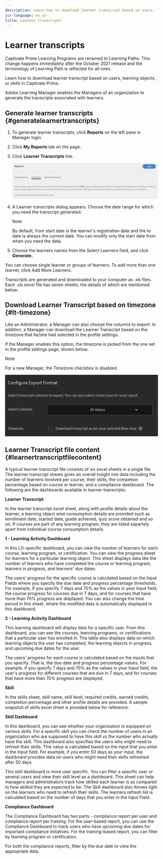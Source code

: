 ```yaml
---
description: Learn how to download learner transcript based on users, learning objects, or skills in Captivate Prime.
jcr-language: en_us
title: Learner transcripts
---
```



# Learner transcripts

Captivate Prime Learning Programs are renamed to Learning Paths. This change happens immediately after the October 2021 release and the terminology of Learning Path is reflected for all roles.

Learn how to download learner transcript based on users, learning objects, or skills in Captivate Prime.

Adobe Learning Manager enables the Managers of an organization to generate the transcripts associated with learners. 

## Generate learner transcripts {#generatelearnertranscripts}

1. To generate learner transcripts, click **Reports** on the left pane in Manager login.
1. Click **My Reports** tab on the page.  
1. Click **Learner Transcripts** link. 

   ![](assets/learner-transcripts.png)

1. A Learner transcripts dialog appears. Choose the date range for which you need the transcript generated.

   >[!NOTE]
   >
   >By default, from start date is the learner's registration date and the to date is always the current date. You can modify only the start date from when you need the data.

1. Choose the learners names from the Select Learners field, and click **Generate.**

You can choose single learner or groups of learners. To add more than one learner, click Add More Learners.

Transcripts are generated and downloaded to your computer as .xls files. Each .xls excel file has seven sheets, the details of which are mentioned below: 

## Download Learner Transcript based on timezone {#lt-timezone}

Like an Administrator, a Manager can also choose the columns to export. In addition, a Manager can download the Learner Transcript based on the timezone that he/she had selected in the profile settings. 

If the Manager enables this option, the timezone is picked from the one set in the profile settings page, shown below.

>[!NOTE]
>
>For a new Manager, the Timezone checkbox is disabled.

![](assets/image030.png)

## Learner Transcript file content {#learnertranscriptfilecontent}

A typical learner transcript file consists of six excel sheets in a single file. The learner transcript sheets gives an overall insight into data including the number of learners involved per course, their skills, the competion percentage based on course or learner, and a compliance dashboard. The following are the dashboards available in learner transcripts:

**Learner Transcript**

In the learner transcript excel sheet, along with profile details about the learner, a learning object wise consumption details are provided such as enrollment date, started date, grade achieved, quiz score obtained and so on. If courses are part of any learning program, they are listed separtely apart from individual course consumption details. 

**1 - Learning Activity Dashboard**

In this LO-specific dashboard, you can view the number of learners for each course, learning program, or certification. You can view the progress sheet for learners for a particular learning object. This sheet displays data like the number of learners who have completed the course or learning program, learners in progress, and learners' due dates.

The users' progress for the specific course is calculated based on the Input Fields where you specify the due date and progress percentage thresholds. For example, if you specify 7 days and 70% as the values in your Input field, the course progress for courses due in 7 days, and for courses that have more than 70% progress are displayed. You can also change the time period in this sheet, where the modified data is automatically displayed in this dashboard.

**2 - Learning Activity Dashboard**

This learning dashboard will display data for a specific user. From this dashboard, you can see the courses, learning programs, or certifications that a particular user has enrolled in. The table also displays data on which learning objects the user has completed, the learning objects in progress, and upcoming due dates for the user.

The users' progress for each course is calculated based on the inputs that you specify. That is, the due date and progress percentage values. For example, if you specify 7 days and 70% as the values in your Input field, the user's progress for different courses that are due in 7 days, and for courses that have more than 70% progress are displayed.

**Skill**

In the skills sheet, skill name, skill level, required credits, earned credits, completion percentage and other profile details are provided. A sample snapshot of skills excel sheet is provided below for reference.

**Skill Dashboard**

In this dashboard, you can see whether your organization is equipped on various skills. For a specific skill you can check the number of users in an organization who are supposed to have this skill vs the number who actually have the skill. This dashboard also specifies the users who might need to refresh their skills. This value is calculated based on the input that you enter in the Input field. For example, if you enter 50 days as your input, the dashboard provides data on users who might need their skills refreshed after 50 days.

This skill dashboard is more user specific. You can filter a specific user or several users and view their skill level as a dashboard. This sheet can help managers and administrators track how skilled each learner is as compared to how skilled they are expected to be. The Skill dashboard also throws light on the learners who need to refresh their skills. The learners refresh list is calculated based on the number of days that you enter in the Input Field.

**Compliance Dashboard**

The Compliance Dashboard has two parts - compliance report per user and compliance report per training. For the user-based report, you can use the Compliance Dashboard to track users who have upcoming due dates for important compliance initiatives. For the training-based report, you can filter by learning program or certification.

For both the compliance reports, filter by the due date to view the appropriate data.

